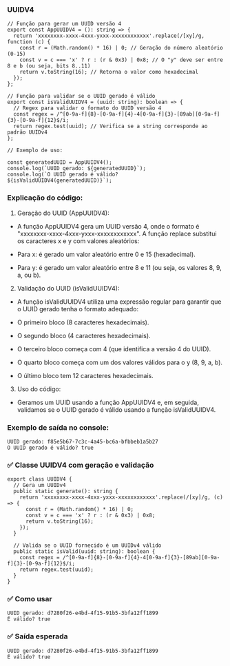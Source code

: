 ### UUIDV4

```
// Função para gerar um UUID versão 4
export const AppUUIDV4 = (): string => {
  return 'xxxxxxxx-xxxx-4xxx-yxxx-xxxxxxxxxxxx'.replace(/[xy]/g, function (c) {
    const r = (Math.random() * 16) | 0; // Geração do número aleatório (0-15)
    const v = c === 'x' ? r : (r & 0x3) | 0x8; // O "y" deve ser entre 8 e b (ou seja, bits 8..11)
    return v.toString(16); // Retorna o valor como hexadecimal
  });
};

// Função para validar se o UUID gerado é válido
export const isValidUUIDV4 = (uuid: string): boolean => {
  // Regex para validar o formato do UUID versão 4
  const regex = /^[0-9a-f]{8}-[0-9a-f]{4}-4[0-9a-f]{3}-[89ab][0-9a-f]{3}-[0-9a-f]{12}$/i;
  return regex.test(uuid); // Verifica se a string corresponde ao padrão UUIDv4
};

// Exemplo de uso:

const generatedUUID = AppUUIDV4();
console.log(`UUID gerado: ${generatedUUID}`);
console.log(`O UUID gerado é válido? ${isValidUUIDV4(generatedUUID)}`);

```

### Explicação do código:
1. Geração do UUID (AppUUIDV4):

* A função AppUUIDV4 gera um UUID versão 4, onde o formato é "xxxxxxxx-xxxx-4xxx-yxxx-xxxxxxxxxxxx". A função replace substitui os caracteres x e y com valores aleatórios:

* Para x: é gerado um valor aleatório entre 0 e 15 (hexadecimal).

* Para y: é gerado um valor aleatório entre 8 e 11 (ou seja, os valores 8, 9, a, ou b).

2. Validação do UUID (isValidUUIDV4):

* A função isValidUUIDV4 utiliza uma expressão regular para garantir que o UUID gerado tenha o formato adequado:

* O primeiro bloco (8 caracteres hexadecimais).

* O segundo bloco (4 caracteres hexadecimais).

* O terceiro bloco começa com 4 (que identifica a versão 4 do UUID).

* O quarto bloco começa com um dos valores válidos para o y (8, 9, a, b).

* O último bloco tem 12 caracteres hexadecimais.

3. Uso do código:

* Geramos um UUID usando a função AppUUIDV4 e, em seguida, validamos se o UUID gerado é válido usando a função isValidUUIDV4.

### Exemplo de saída no console:

```
UUID gerado: f85e5b67-7c3c-4a45-bc6a-bfbbeb1a5b27
O UUID gerado é válido? true

```

### ✅ Classe UUIDV4 com geração e validação

```
export class UUIDV4 {
  // Gera um UUIDv4
  public static generate(): string {
    return 'xxxxxxxx-xxxx-4xxx-yxxx-xxxxxxxxxxxx'.replace(/[xy]/g, (c) => {
      const r = (Math.random() * 16) | 0;
      const v = c === 'x' ? r : (r & 0x3) | 0x8;
      return v.toString(16);
    });
  }

  // Valida se o UUID fornecido é um UUIDv4 válido
  public static isValid(uuid: string): boolean {
    const regex = /^[0-9a-f]{8}-[0-9a-f]{4}-4[0-9a-f]{3}-[89ab][0-9a-f]{3}-[0-9a-f]{12}$/i;
    return regex.test(uuid);
  }
}

```

### ✅ Como usar

```
UUID gerado: d7280f26-e4bd-4f15-91b5-3bfa12ff1899
É válido? true

```

### ✅ Saída esperada

```
UUID gerado: d7280f26-e4bd-4f15-91b5-3bfa12ff1899
É válido? true

```